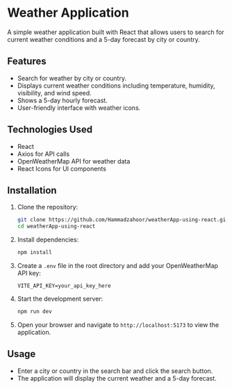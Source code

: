 # Weather Application

A simple weather application built with React that allows users to search for current weather conditions and a 5-day forecast by city or country.

## Features

- Search for weather by city or country.
- Displays current weather conditions including temperature, humidity, visibility, and wind speed.
- Shows a 5-day hourly forecast.
- User-friendly interface with weather icons.

## Technologies Used

- React
- Axios for API calls
- OpenWeatherMap API for weather data
- React Icons for UI components

## Installation

1. Clone the repository:

   ```bash
   git clone https://github.com/Hammadzahoor/weatherApp-using-react.git
   cd weatherApp-using-react
   ```

2. Install dependencies:

   ```bash
   npm install
   ```

3. Create a `.env` file in the root directory and add your OpenWeatherMap API key:

   ```plaintext
   VITE_API_KEY=your_api_key_here
   ```

4. Start the development server:

   ```bash
   npm run dev
   ```

5. Open your browser and navigate to `http://localhost:5173` to view the application.

## Usage

- Enter a city or country in the search bar and click the search button.
- The application will display the current weather and a 5-day forecast.
